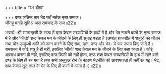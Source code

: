 +++
title = "01 दोहा"

+++
दण्ड जतिन्ह कर भेद जहँ नर्तक नृत्य समाज।  
जीतहु मनहि सुनिअ अस रामचन्द्र कें राज॥22॥  

भावार्थ:-श्री रामचन्द्रजी के राज्य में दण्ड केवल सन्न्यासियों के हाथों में है और भेद नाचने वालों के नृत्य समाज में है और 'जीतो' शब्द केवल मन के जीतने के लिए ही सुनाई पडता है (अर्थात्‌ राजनीति में शत्रुओं को जीतने तथा चोर-डाकुओं आदि को दमन करने के लिए साम, दान, दण्ड और भेद- ये चार उपाय किए जाते हैं। रामराज्य में कोई शत्रु है ही नहीं, इसलिए 'जीतो' शब्द केवल मन के जीतने के लिए कहा जाता है। कोई अपराध करता ही नहीं, इसलिए दण्ड किसी को नहीं होता, दण्ड शब्द केवल सन्न्यासियों के हाथ में रहने वाले दण्ड के लिए ही रह गया है तथा सभी अनुकूल होने के कारण भेदनीति की आवश्यकता ही नहीं रह गई। भेद, शब्द केवल सुर-ताल के भेद के लिए ही कामों में आता है।)॥22॥  



